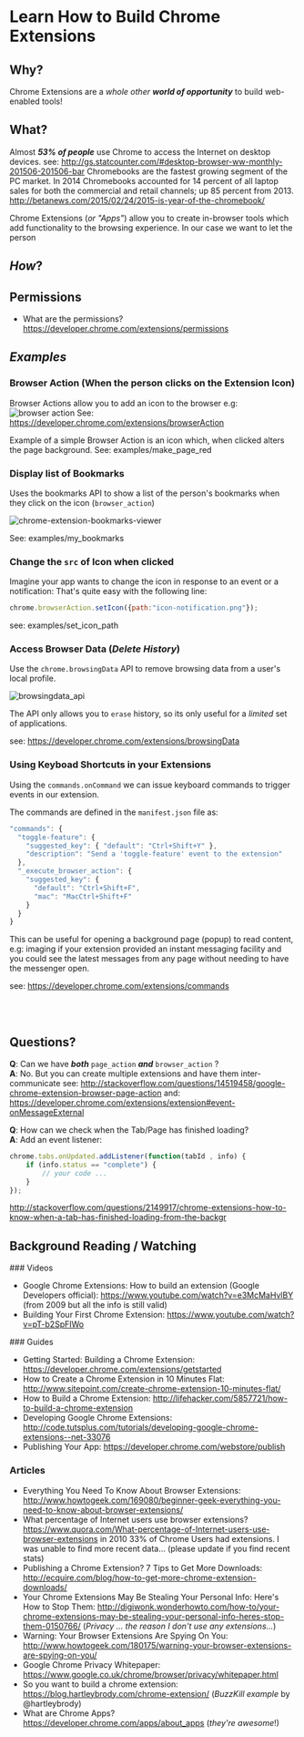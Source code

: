 # Learn How to Build Chrome Extensions

## Why?

Chrome Extensions are a *whole other* ***world of opportunity***
to build web-enabled tools!


## What?

Almost ***53% of people*** use Chrome to access the Internet on desktop devices.
see: http://gs.statcounter.com/#desktop-browser-ww-monthly-201506-201506-bar
Chromebooks are the fastest growing segment of the PC market.
In 2014 Chromebooks accounted for 14 percent of all laptop sales for both
the commercial and retail channels; up 85 percent from 2013.
http://betanews.com/2015/02/24/2015-is-year-of-the-chromebook/

Chrome Extensions (*or "Apps"*) allow you to create in-browser tools
which add functionality to the browsing experience.
In our case we want to let the person

## *How*?


## Permissions

+ What are the permissions? https://developer.chrome.com/extensions/permissions


## *Examples*

### Browser Action (When the person clicks on the Extension Icon)

Browser Actions allow you to add an icon to the browser e.g:
![browser action](https://developer.chrome.com/static/images/browser-action.png)
See: https://developer.chrome.com/extensions/browserAction

Example of a simple Browser Action is an icon which, when clicked
alters the page background.
See: examples/make_page_red

### Display list of Bookmarks

Uses the bookmarks API to show a list of the person's bookmarks
when they click on the icon (`browser_action`)

![chrome-extension-bookmarks-viewer](https://cloud.githubusercontent.com/assets/194400/11568030/e4a1eba8-99e1-11e5-83a3-cf7709a10ed0.png)

See: examples/my_bookmarks

### Change the `src` of Icon when clicked

Imagine your app wants to change the icon in response to an event or a notification:
That's quite easy with the following line:
```js
chrome.browserAction.setIcon({path:"icon-notification.png"});
```

see: examples/set_icon_path

### Access Browser Data (*Delete History*)

Use the `chrome.browsingData` API to remove browsing data from a user's local profile.

![browsingdata_api](https://cloud.githubusercontent.com/assets/194400/11569180/62dc7956-99e8-11e5-8c1c-15be80af7590.png)

The API only allows you to `erase` history, so its only useful for a *limited*
set of applications.

see: https://developer.chrome.com/extensions/browsingData

### Using Keyboad Shortcuts in your Extensions

Using the `commands.onCommand` we can issue keyboard commands to trigger events in our extension.

The commands are defined in the `manifest.json` file as:

```js
"commands": {
  "toggle-feature": {
    "suggested_key": { "default": "Ctrl+Shift+Y" },
    "description": "Send a 'toggle-feature' event to the extension"
  },
  "_execute_browser_action": {
    "suggested_key": {
      "default": "Ctrl+Shift+F",
      "mac": "MacCtrl+Shift+F"
    }
  }
}
```
This can be useful for opening a background page (popup) to read content,
e.g: imaging if your extension provided an instant messaging facility
and you could see the latest messages from any page without needing
to have the messenger open.

see: https://developer.chrome.com/extensions/commands

<br />
<br />

## Questions?

**Q**: Can we have ***both*** `page_action` ***and*** `browser_action` ?  
**A**: No. But you can create multiple extensions and have them inter-communicate
see: http://stackoverflow.com/questions/14519458/google-chrome-extension-browser-page-action
and: https://developer.chrome.com/extensions/extension#event-onMessageExternal

**Q**: How can we check when the Tab/Page has finished loading?  
**A**: Add an event listener:
```js
chrome.tabs.onUpdated.addListener(function(tabId , info) {
    if (info.status == "complete") {
        // your code ...
    }
});
```
http://stackoverflow.com/questions/2149917/chrome-extensions-how-to-know-when-a-tab-has-finished-loading-from-the-backgr

## Background Reading / Watching


### Videos

+ Google Chrome Extensions: How to build an extension
(Google Developers official):
https://www.youtube.com/watch?v=e3McMaHvlBY
(from 2009 but all the info is still valid)
+ Building Your First Chrome Extension:
https://www.youtube.com/watch?v=pT-b2SpFIWo

### Guides

+ Getting Started: Building a Chrome Extension:
https://developer.chrome.com/extensions/getstarted
+ How to Create a Chrome Extension in 10 Minutes Flat:
http://www.sitepoint.com/create-chrome-extension-10-minutes-flat/
+ How to Build a Chrome Extension:
http://lifehacker.com/5857721/how-to-build-a-chrome-extension
+ Developing Google Chrome Extensions:
http://code.tutsplus.com/tutorials/developing-google-chrome-extensions--net-33076
+ Publishing Your App: https://developer.chrome.com/webstore/publish

### Articles

+ Everything You Need To Know About Browser Extensions:
http://www.howtogeek.com/169080/beginner-geek-everything-you-need-to-know-about-browser-extensions/
+ What percentage of Internet users use browser extensions?
https://www.quora.com/What-percentage-of-Internet-users-use-browser-extensions
in 2010 33% of Chrome Users had extensions.
I was unable to find more recent data...
(please update if you find recent stats)
+ Publishing a Chrome Extension? 7 Tips to Get More Downloads:
http://ecquire.com/blog/how-to-get-more-chrome-extension-downloads/
+ Your Chrome Extensions May Be Stealing Your Personal Info: Here's How to Stop Them:
http://digiwonk.wonderhowto.com/how-to/your-chrome-extensions-may-be-stealing-your-personal-info-heres-stop-them-0150766/
(*Privacy ... the reason I don't use any extensions...*)
+ Warning: Your Browser Extensions Are Spying On You:
http://www.howtogeek.com/180175/warning-your-browser-extensions-are-spying-on-you/
+ Google Chrome Privacy Whitepaper:
https://www.google.co.uk/chrome/browser/privacy/whitepaper.html
+ So you want to build a chrome extension:
https://blog.hartleybrody.com/chrome-extension/ (*BuzzKill example* by @hartleybrody)
+ What are Chrome Apps? https://developer.chrome.com/apps/about_apps (*they're awesome*!)
